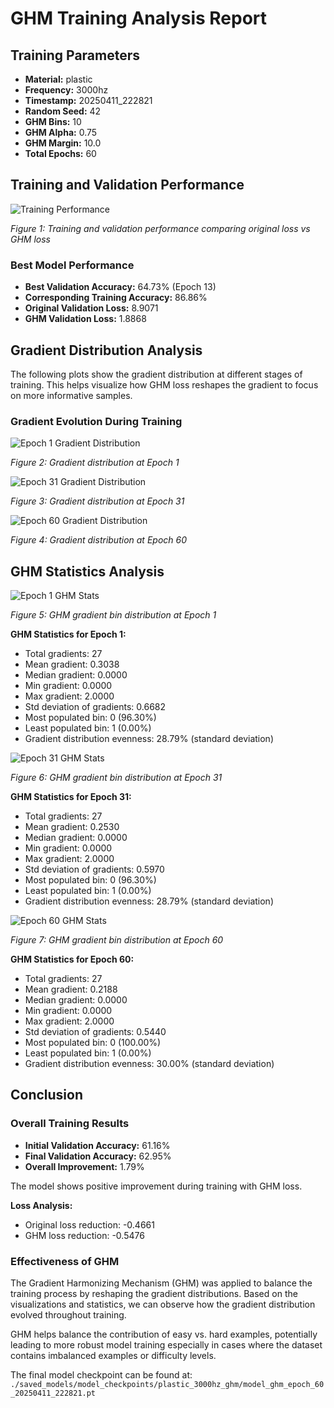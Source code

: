 # GHM Training Analysis Report

## Training Parameters

- **Material:** plastic
- **Frequency:** 3000hz
- **Timestamp:** 20250411_222821
- **Random Seed:** 42
- **GHM Bins:** 10
- **GHM Alpha:** 0.75
- **GHM Margin:** 10.0
- **Total Epochs:** 60

## Training and Validation Performance

![Training Performance](training_comparison_20250411_222821.png)

*Figure 1: Training and validation performance comparing original loss vs GHM loss*

### Best Model Performance

- **Best Validation Accuracy:** 64.73% (Epoch 13)
- **Corresponding Training Accuracy:** 86.86%
- **Original Validation Loss:** 8.9071
- **GHM Validation Loss:** 1.8868

## Gradient Distribution Analysis

The following plots show the gradient distribution at different stages of training.
This helps visualize how GHM loss reshapes the gradient to focus on more informative samples.

### Gradient Evolution During Training

![Epoch 1 Gradient Distribution](gradient_plots/epoch1_batch0_20250411_222821.png)

*Figure 2: Gradient distribution at Epoch 1*

![Epoch 31 Gradient Distribution](gradient_plots/epoch31_batch0_20250411_222821.png)

*Figure 3: Gradient distribution at Epoch 31*

![Epoch 60 Gradient Distribution](gradient_plots/epoch60_batch0_20250411_222821.png)

*Figure 4: Gradient distribution at Epoch 60*

## GHM Statistics Analysis

![Epoch 1 GHM Stats](stats_analysis/ghm_stats_epoch_1.png)

*Figure 5: GHM gradient bin distribution at Epoch 1*

**GHM Statistics for Epoch 1:**

- Total gradients: 27
- Mean gradient: 0.3038
- Median gradient: 0.0000
- Min gradient: 0.0000
- Max gradient: 2.0000
- Std deviation of gradients: 0.6682
- Most populated bin: 0 (96.30%)
- Least populated bin: 1 (0.00%)
- Gradient distribution evenness: 28.79% (standard deviation)

![Epoch 31 GHM Stats](stats_analysis/ghm_stats_epoch_31.png)

*Figure 6: GHM gradient bin distribution at Epoch 31*

**GHM Statistics for Epoch 31:**

- Total gradients: 27
- Mean gradient: 0.2530
- Median gradient: 0.0000
- Min gradient: 0.0000
- Max gradient: 2.0000
- Std deviation of gradients: 0.5970
- Most populated bin: 0 (96.30%)
- Least populated bin: 1 (0.00%)
- Gradient distribution evenness: 28.79% (standard deviation)

![Epoch 60 GHM Stats](stats_analysis/ghm_stats_epoch_60.png)

*Figure 7: GHM gradient bin distribution at Epoch 60*

**GHM Statistics for Epoch 60:**

- Total gradients: 27
- Mean gradient: 0.2188
- Median gradient: 0.0000
- Min gradient: 0.0000
- Max gradient: 2.0000
- Std deviation of gradients: 0.5440
- Most populated bin: 0 (100.00%)
- Least populated bin: 1 (0.00%)
- Gradient distribution evenness: 30.00% (standard deviation)

## Conclusion

### Overall Training Results

- **Initial Validation Accuracy:** 61.16%
- **Final Validation Accuracy:** 62.95%
- **Overall Improvement:** 1.79%

The model shows positive improvement during training with GHM loss.

**Loss Analysis:**

- Original loss reduction: -0.4661
- GHM loss reduction: -0.5476

### Effectiveness of GHM

The Gradient Harmonizing Mechanism (GHM) was applied to balance the training process by reshaping the gradient distributions. Based on the visualizations and statistics, we can observe how the gradient distribution evolved throughout training.

GHM helps balance the contribution of easy vs. hard examples, potentially leading to more robust model training especially in cases where the dataset contains imbalanced examples or difficulty levels.

The final model checkpoint can be found at: 
`./saved_models/model_checkpoints/plastic_3000hz_ghm/model_ghm_epoch_60_20250411_222821.pt`
